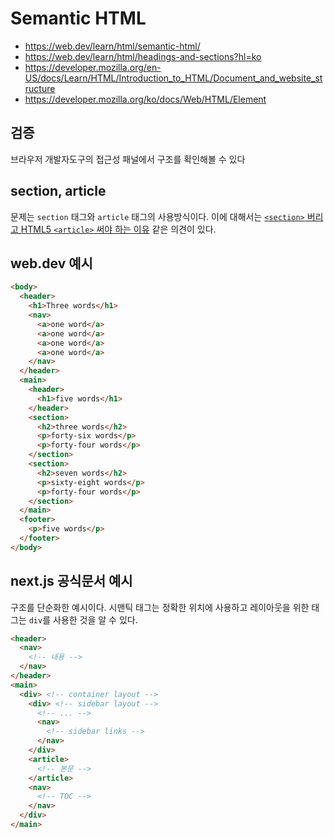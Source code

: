 # Semantic HTML

- <https://web.dev/learn/html/semantic-html/>
- <https://web.dev/learn/html/headings-and-sections?hl=ko>
- <https://developer.mozilla.org/en-US/docs/Learn/HTML/Introduction_to_HTML/Document_and_website_structure>
- <https://developer.mozilla.org/ko/docs/Web/HTML/Element>

## 검증

브라우저 개발자도구의 접근성 패널에서 구조를 확인해볼 수 있다

## section, article

문제는 `section` 태그와 `article` 태그의 사용방식이다.
이에 대해서는 [`<section>` 버리고 HTML5 `<article>` 써야 하는 이유](https://webactually.com/2020/03/03/<section>을-버리고-HTML5-<article>을-써야-하는-이유/) 같은 의견이 있다.

## web.dev 예시

```html
<body>
  <header>
    <h1>Three words</h1>
    <nav>
      <a>one word</a>
      <a>one word</a>
      <a>one word</a>
      <a>one word</a>
    </nav>
  </header>
  <main>
    <header>
      <h1>five words</h1>
    </header>
    <section>
      <h2>three words</h2>
      <p>forty-six words</p>
      <p>forty-four words</p>
    </section>
    <section>
      <h2>seven words</h2>
      <p>sixty-eight words</p>
      <p>forty-four words</p>
    </section>
  </main>
  <footer>
    <p>five words</p>
  </footer>
</body>
```

## next.js 공식문서 예시

구조를 단순화한 예시이다.
시맨틱 태그는 정확한 위치에 사용하고 레이아웃을 위한 태그는 `div`를 사용한 것을 알 수 있다.

```html
<header>
  <nav>
    <!-- 내용 -->
  </nav>
</header>
<main>
  <div> <!-- container layout -->
    <div> <!-- sidebar layout -->
      <!-- ... -->
      <nav>
        <!-- sidebar links -->
      </nav>
    </div>
    <article>
      <!-- 본문 -->
    </article>
    <nav>
      <!-- TOC -->
    </nav>
  </div>
</main>
```

